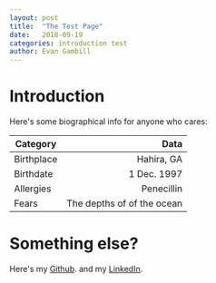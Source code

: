 ```yaml
---
layout: post
title:  "The Test Page"
date:   2018-09-19 
categories: introduction test
author: Evan Gambill
---
```


# Introduction 
Here's some biographical info for anyone who cares:

| Category | Data |
| --- | ---:|
| Birthplace | Hahira, GA |
| Birthdate | 1 Dec. 1997 |
| Allergies | Penecillin |
| Fears | The depths of of the ocean |

# Something else?

Here's my [Github](https://github.com/EvanBG42).
and my [LinkedIn](linkedin.com/in/evan-gambill-239657169/).